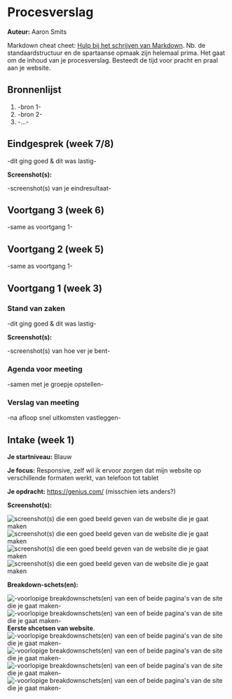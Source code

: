 # Procesverslag
**Auteur:** Aaron Smits

Markdown cheat cheet: [Hulp bij het schrijven van Markdown](https://github.com/adam-p/markdown-here/wiki/Markdown-Cheatsheet). Nb. de standaardstructuur en de spartaanse opmaak zijn helemaal prima. Het gaat om de inhoud van je procesverslag. Besteedt de tijd voor pracht en praal aan je website.



## Bronnenlijst
1. -bron 1-
2. -bron 2-
3. -...-



## Eindgesprek (week 7/8)

-dit ging goed & dit was lastig-

**Screenshot(s):**

-screenshot(s) van je eindresultaat-



## Voortgang 3 (week 6)

-same as voortgang 1-



## Voortgang 2 (week 5)

-same as voortgang 1-



## Voortgang 1 (week 3)

### Stand van zaken

-dit ging goed & dit was lastig-

**Screenshot(s):**

-screenshot(s) van hoe ver je bent-

### Agenda voor meeting

-samen met je groepje opstellen-

### Verslag van meeting

-na afloop snel uitkomsten vastleggen-



## Intake (week 1)

**Je startniveau:** Blauw

**Je focus:** Responsive, zelf wil ik ervoor zorgen dat mijn website op verschillende formaten werkt, van telefoon tot tablet

**Je opdracht:** https://genius.com/ (misschien iets anders?)

**Screenshot(s):**

![screenshot(s) die een goed beeld geven van de website die je gaat maken](images/genius1.png)
![screenshot(s) die een goed beeld geven van de website die je gaat maken](images/genius2.png)
![screenshot(s) die een goed beeld geven van de website die je gaat maken](images/geniusbreakdown1.png)
![screenshot(s) die een goed beeld geven van de website die je gaat maken](images/geniusbreakdown2.png)



**Breakdown-schets(en):**

![-voorlopige breakdownschets(en) van een of beide pagina's van de site die je gaat maken-](images/schets1.jpeg)
![-voorlopige breakdownschets(en) van een of beide pagina's van de site die je gaat maken-](images/schets2.jpeg)
**Eerste shcetsen van website**.
![-voorlopige breakdownschets(en) van een of beide pagina's van de site die je gaat maken-](images/uitlegwebsite1.png)
![-voorlopige breakdownschets(en) van een of beide pagina's van de site die je gaat maken-](images/uitlegwebsite2.png)
![-voorlopige breakdownschets(en) van een of beide pagina's van de site die je gaat maken-](images/breakdown1.png)
![-voorlopige breakdownschets(en) van een of beide pagina's van de site die je gaat maken-](images/breakdown2.png)





